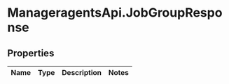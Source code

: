 # ManageragentsApi.JobGroupResponse

## Properties
Name | Type | Description | Notes
------------ | ------------- | ------------- | -------------


